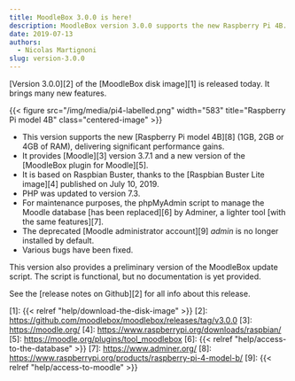```yaml
---
title: MoodleBox 3.0.0 is here!
description: MoodleBox version 3.0.0 supports the new Raspberry Pi 4B. It is based on Raspbian Buster and provides Moodle 3.7.1.
date: 2019-07-13
authors:
  - Nicolas Martignoni
slug: version-3.0.0
---
```


[Version 3.0.0][2] of the [MoodleBox disk image][1] is released today. It brings many new features.

{{< figure src="/img/media/pi4-labelled.png" width="583" title="Raspberry Pi model 4B" class="centered-image" >}}

  - This version supports the new [Raspberry Pi model 4B][8] (1GB, 2GB or 4GB of RAM), delivering significant performance gains.
  - It provides [Moodle][3] version 3.7.1 and a new version of the [MoodleBox plugin for Moodle][5].
  - It is based on Raspbian Buster, thanks to the [Raspbian Buster Lite image][4] published on July 10, 2019.
  - PHP was updated to version 7.3.
  - For maintenance purposes, the phpMyAdmin script to manage the Moodle database [has been replaced][6] by Adminer, a lighter tool [with the same features][7].
  - The deprecated [Moodle administrator account][9] _admin_ is no longer installed by default.
  - Various bugs have been fixed.

This version also provides a preliminary version of the MoodleBox update script. The script is functional, but no documentation is yet provided.

See the [release notes on Github][2] for all info about this release.

 [1]: {{< relref "help/download-the-disk-image" >}}
 [2]: https://github.com/moodlebox/moodlebox/releases/tag/v3.0.0
 [3]: https://moodle.org/
 [4]: https://www.raspberrypi.org/downloads/raspbian/
 [5]: https://moodle.org/plugins/tool_moodlebox
 [6]: {{< relref "help/access-to-the-database" >}}
 [7]: https://www.adminer.org/
 [8]: https://www.raspberrypi.org/products/raspberry-pi-4-model-b/
 [9]: {{< relref "help/access-to-moodle" >}}
